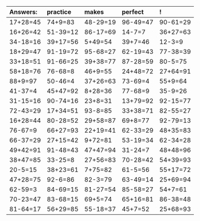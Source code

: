 | Answers: | practice | makes | perfect | ! |
| :--- | :--- | :--- | :--- | :--- |
| 17+28=45 | 74+9=83 | 48-29=19 | 96-49=47 | 90-61=29 | 
| 16+26=42 | 51-39=12 | 86-17=69 | 14-7=7 | 36+27=63 | 
| 34-18=16 | 39+17=56 | 5+49=54 | 39+7=46 | 12-3=9 | 
| 18+29=47 | 91-19=72 | 95-68=27 | 62-19=43 | 77-38=39 | 
| 33+18=51 | 91-66=25 | 39+38=77 | 87-28=59 | 80-5=75 | 
| 58+18=76 | 76-68=8 | 46+9=55 | 24+48=72 | 27+64=91 | 
| 88+9=97 | 50-46=4 | 37+26=63 | 73-69=4 | 55+9=64 | 
| 41-37=4 | 45+47=92 | 8+28=36 | 77-68=9 | 35-9=26 | 
| 31-15=16 | 90-74=16 | 23+8=31 | 13+79=92 | 92-15=77 | 
| 72-43=29 | 17+34=51 | 93-8=85 | 33+38=71 | 82-55=27 | 
| 16+28=44 | 80-28=52 | 29+58=87 | 69+8=77 | 92-79=13 | 
| 76-67=9 | 66+27=93 | 22+19=41 | 62-33=29 | 48+35=83 | 
| 66-37=29 | 27+15=42 | 9+72=81 | 53-19=34 | 62-34=28 | 
| 49+42=91 | 91-48=43 | 47+47=94 | 31-24=7 | 48+48=96 | 
| 38+47=85 | 33-25=8 | 27+56=83 | 70-28=42 | 54+39=93 | 
| 20-5=15 | 38+23=61 | 7+75=82 | 61-5=56 | 55+17=72 | 
| 47+28=75 | 92-6=86 | 82-3=79 | 63-49=14 | 25+69=94 | 
| 62-59=3 | 84-69=15 | 81-27=54 | 85-58=27 | 54+7=61 | 
| 70-23=47 | 83-68=15 | 69+5=74 | 65+16=81 | 86-38=48 | 
| 81-64=17 | 56+29=85 | 55-18=37 | 45+7=52 | 25+68=93 | 
